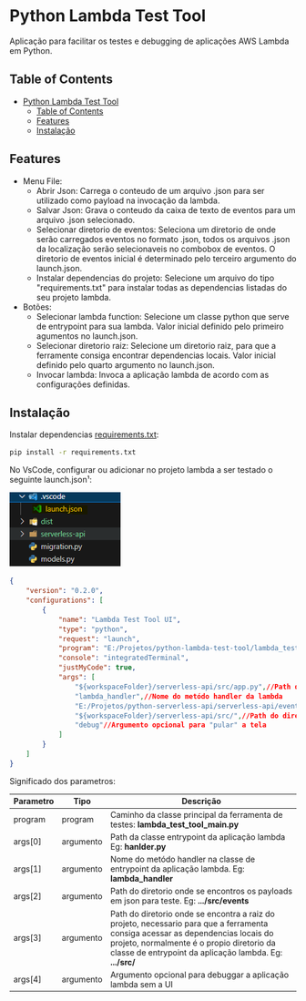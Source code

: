 # Python Lambda Test Tool

Aplicação para facilitar os testes e debugging de aplicações AWS Lambda em Python.

## Table of Contents
- [Python Lambda Test Tool](#python-lambda-test-tool)
  - [Table of Contents](#table-of-contents)
  - [Features](#features)
  - [Instalação](#instalação)

## Features

- Menu File:
  - Abrir Json: Carrega o conteudo de um arquivo .json para ser utilizado como payload na invocação da lambda.
  - Salvar Json: Grava o conteudo da caixa de texto de eventos para um arquivo .json selecionado.
  - Selecionar diretorio de eventos: Seleciona um diretorio de onde serão carregados eventos no formato .json, todos os arquivos .json da localização serão selecionaveis no combobox de eventos. 
  O diretorio de eventos inicial é determinado pelo terceiro argumento do launch.json.
  - Instalar dependencias do projeto: Selecione um arquivo do tipo "requirements.txt" para instalar todas as dependencias listadas do seu projeto lambda.
- Botões:
  - Selecionar lambda function: Selecione um classe python que serve de entrypoint para sua lambda. Valor inicial definido pelo primeiro agumentos no launch.json.
  - Selecionar diretorio raiz: Selecione um diretorio raiz, para que a ferramente consiga encontrar dependencias locais. Valor inicial definido pelo quarto argumento no launch.json.
  - Invocar lambda: Invoca a aplicação lambda de acordo com as configurações definidas.
## Instalação

Instalar dependencias [requirements.txt](requirements.txt):

```bash
pip install -r requirements.txt
```

No VsCode, configurar ou adicionar no projeto lambda a ser testado o seguinte launch.json¹:

![Alt texdasdat](images/image.png)

```json
{
    "version": "0.2.0",
    "configurations": [
        {
            "name": "Lambda Test Tool UI",
            "type": "python",
            "request": "launch",
            "program": "E:/Projetos/python-lambda-test-tool/lambda_test_tool_main.py",//Path da classe principal da ferramenta de testes 
            "console": "integratedTerminal",
            "justMyCode": true,
            "args": [
                "${workspaceFolder}/serverless-api/src/app.py",//Path da classe entrypoint da aplicação lambda
                "lambda_handler",//Nome do metódo handler da lambda
                "E:/Projetos/python-serverless-api/serverless-api/events",//Path do diretorio onde se encontros os payloads json para teste
                "${workspaceFolder}/serverless-api/src/",//Path do diretorio onde se encontra a raiz do projeto
                "debug"//Argumento opcional para "pular" a tela
            ]
        }
    ]
}
```

Significado dos parametros:

| Parametro | Tipo | Descrição |
|-----------------|-----------------|-----------------|
| program   | program  | Caminho da classe principal da ferramenta de testes: **lambda_test_tool_main.py**  |
| args[0]   | argumento  | Path da classe entrypoint da aplicação lambda Eg: **hanlder.py**  |
| args[1]   | argumento  | Nome do metódo handler na classe de entrypoint da aplicação lambda. Eg: **lambda_handler**  |
| args[2]   | argumento | Path do diretorio onde se encontros os payloads em json para teste. Eg: **.../src/events** |
| args[3]   | argumento  | Path do diretorio onde se encontra a raiz do projeto, necessario para que a ferramenta consiga acessar as dependencias locais do projeto, normalmente é o propio diretorio da classe de entrypoint da aplicação lambda. Eg: **.../src/**|
| args[4]   | argumento  | Argumento opcional para debuggar a aplicação lambda sem a UI  |
